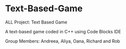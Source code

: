 # Text-Based-Game
ALL Project: Text Based Game

A text-based game coded in C++ using Code Blocks IDE

Group Members: Andreea, Aliya, Oana, Richard and Rob
